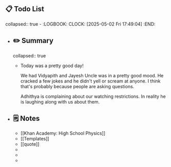 ## 📋 Todo List
collapsed:: true
	- :LOGBOOK:
	  CLOCK: [2025-05-02 Fri 17:49:04]
	  :END:
- ##  ✏️ Summary
  collapsed:: true
	- Today was a pretty good day!
	  
	  We had Vidyapith and Jayesh Uncle was in a pretty good mood. He cracked a few jokes and he didn't yell or scream at anyone. I think that's probably because people are asking questions. 
	  
	  Adhithya is complaining about our watching restrictions. In reality he is laughing along with us about them.
- ## 🗒️ Notes
	- [[Khan Academy: High School Physics]]
	- [[Templates]]
	- [[quote]]
	-
	-
	-